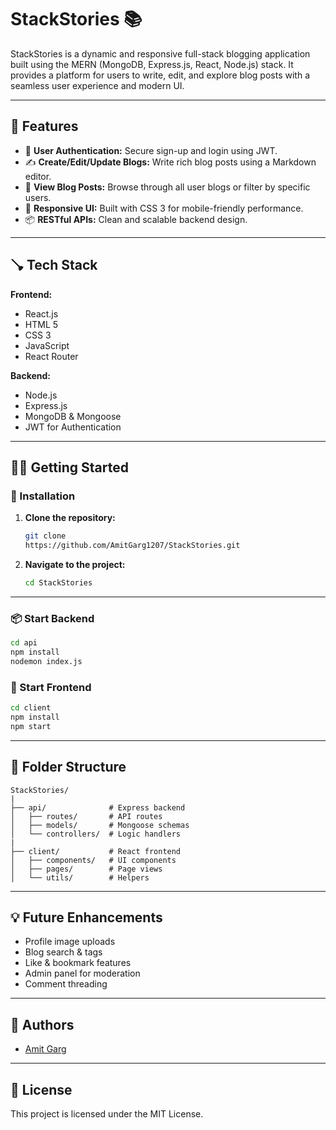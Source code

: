 # StackStories 📚

StackStories is a dynamic and responsive full-stack blogging application built using the MERN (MongoDB, Express.js, React, Node.js) stack. It provides a platform for users to write, edit, and explore blog posts with a seamless user experience and modern UI.

---

## 🚀 Features

- 🔐 **User Authentication:** Secure sign-up and login using JWT.
- ✍️ **Create/Edit/Update Blogs:** Write rich blog posts using a Markdown editor.
- 🗾️ **View Blog Posts:** Browse through all user blogs or filter by specific users.
- 🎨 **Responsive UI:** Built with CSS 3 for mobile-friendly performance.
- 📦 **RESTful APIs:** Clean and scalable backend design.

---

## 🪠 Tech Stack

**Frontend:**
- React.js
- HTML 5
- CSS 3
- JavaScript
- React Router

**Backend:**
- Node.js
- Express.js
- MongoDB & Mongoose
- JWT for Authentication
---

## 🧑‍💻 Getting Started

### 🔧 Installation

1. **Clone the repository:**
   ```bash
   git clone
   https://github.com/AmitGarg1207/StackStories.git
   ```

2. **Navigate to the project:**
   ```bash
   cd StackStories
   ```

---

### 📦 Start Backend

```bash
cd api
npm install
nodemon index.js
```

### 🎨 Start Frontend

```bash
cd client
npm install
npm start
```

---

## 📁 Folder Structure

```
StackStories/
|
├── api/              # Express backend
│   ├── routes/       # API routes
│   ├── models/       # Mongoose schemas
│   └── controllers/  # Logic handlers
|
├── client/           # React frontend
│   ├── components/   # UI components
│   ├── pages/        # Page views
│   └── utils/        # Helpers
```

---

## 💡 Future Enhancements

- Profile image uploads
- Blog search & tags
- Like & bookmark features
- Admin panel for moderation
- Comment threading

---

## 🙌 Authors

- [Amit Garg](https://github.com/AmitGarg1207)

---

## 📜 License

This project is licensed under the MIT License.

